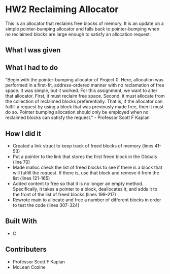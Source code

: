 # HW2 Reclaiming Allocator
This is an allocator that reclaims free blocks of memory. It is an update on a simple pointer-bumping allocator and falls back to pointer-bumping when no reclaimed blocks are large enough to satisfy an allocation request. 
## What I was given

## What I had to do
"Begin with the pointer-bumping allocator of Project 0. Here, allocation was performed in a first-fit, address-ordered manner with no reclamation of free space. It was simple, but it worked.
For this assignment, we want to alter that allocator. First, it must reclaim free space. Second, it must allocate from the collection of reclaimed blocks preferentially. That is, if the allocator can fulfill a request by using a block that was previously made free, then it must do so. Pointer bumping allocation should only be employed when no reclaimed blocks can satisfy the request." - Professor Scott F Kaplan
## How I did it
* Created a link struct to keep track of freed blocks of memory (lines 41-53)
* Put a pointer to the link that stores the first freed block in the Globals (line 70)
* Made malloc check the list of freed blocks to see if there is a block that will fulfill the request. If there is, use that block and remove it from the list (lines 121-165)
* Added content to free so that it is no longer an empty method. Specifically, it takes a pointer to a block, deallocates it, and adds it to the front of the list of freed blocks (lines 199-217)
* Rewrote main to allocate and free a number of different blocks in order to test the code (lines 307-324)
## Built With
* C
## Contributers
* Professor Scott F Kaplan
* McLean Cozine

